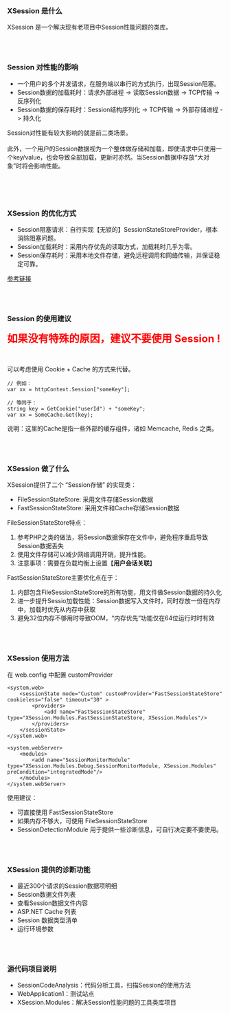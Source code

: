 ﻿
### XSession 是什么

XSession 是一个解决现有老项目中Session性能问题的类库。

<p><br /><br /></p>

### Session 对性能的影响
 - 一个用户的多个并发请求，在服务端以串行的方式执行，出现Session阻塞。
 - Session数据的加载耗时：请求外部进程 -> 读取Session数据 -> TCP传输 -> 反序列化
 - Session数据的保存耗时：Session结构序列化 -> TCP传输 -> 外部存储进程 -> 持久化 
 
Session对性能有较大影响的就是前二类场景。
<br /><br />
此外，一个用户的Session数据视为一个整体做存储和加载，即使请求中只使用一个key/value，也会导致全部加载，更新时亦然。当Session数据中存放“大对象”时将会影响性能。
  
<p><br /><br /><br /></p>

### XSession 的优化方式
 - Session阻塞请求：自行实现【无锁的】SessionStateStoreProvider，根本消除阻塞问题。
 - Session加载耗时：采用内存优先的读取方式，加载耗时几乎为零。
 - Session保存耗时：采用本地文件存储，避免远程调用和网络传输，并保证稳定可靠。

[参考链接](https://www.processon.com/view/link/5cebac9ae4b0672b26741f38)
<p><br /><br /></p>

### Session 的使用建议

<p><b style="color: red; font-size: 24px">如果没有特殊的原因，建议不要使用 Session !</b></p>
<p><br /></p>
可以考虑使用 Cookie + Cache 的方式来代替。


```
// 例如：
var xx = httpContext.Session["someKey"];

// 等同于：
string key = GetCookie("userId") + "someKey";
var xx = SomeCache.Get(key);
```
说明：这里的Cache是指一些外部的缓存组件，诸如 Memcache, Redis 之类。
  
<p><br /><br /></p>


### XSession 做了什么
XSession提供了二个 “Session存储” 的实现类：
 - FileSessionStateStore: 采用文件存储Session数据
 - FastSessionStateStore: 采用文件和Cache存储Session数据
 
FileSessionStateStore特点：
 1. 参考PHP之类的做法，将Session数据保存在文件中，避免程序重启导致Session数据丢失
 2. 使用文件存储可以减少网络调用开销，提升性能。
 3. 注意事项：需要在负载均衡上设置【<b>用户会话关联</b>】


 FastSessionStateStore主要优化点在于：
 1. 内部包含FileSessionStateStore的所有功能，用文件做Session数据的持久化
 2. 进一步提升Sessio加载性能：Session数据写入文件时，同时存放一份在内存中，加载时优先从内存中获取
 2. 避免32位内存不够用时导致OOM，“内存优先”功能仅在64位运行时时有效
 
<p><br /><br /></p>

### XSession 使用方法
在 web.config 中配置 customProvider

```
<system.web>
    <sessionState mode="Custom" customProvider="FastSessionStateStore" cookieless="false" timeout="30" >
        <providers>
            <add name="FastSessionStateStore" type="XSession.Modules.FastSessionStateStore, XSession.Modules"/>
        </providers>
    </sessionState>
</system.web>

<system.webServer>
    <modules>
        <add name="SessionMonitorModule" type="XSession.Modules.Debug.SessionMonitorModule, XSession.Modules" preCondition="integratedMode"/>
    </modules>
</system.webServer>
```
使用建议：
 - 可直接使用 FastSessionStateStore
 - 如果内存不够大，可使用 FileSessionStateStore
 - SessionDetectionModule 用于提供一些诊断信息，可自行决定要不要使用。

<p><br /><br /></p>

### XSession 提供的诊断功能
 - 最近300个请求的Session数据项明细
 - Session数据文件列表
 - 查看Session数据文件内容
 - ASP.NET Cache 列表
 - Session 数据类型清单
 - 运行环境参数

<p><br /><br /></p>
 
### 源代码项目说明
 - SessionCodeAnalysis：代码分析工具，扫描Session的使用方法
 - WebApplication1：测试站点
 - XSession.Modules：解决Session性能问题的工具类库项目
 
 


